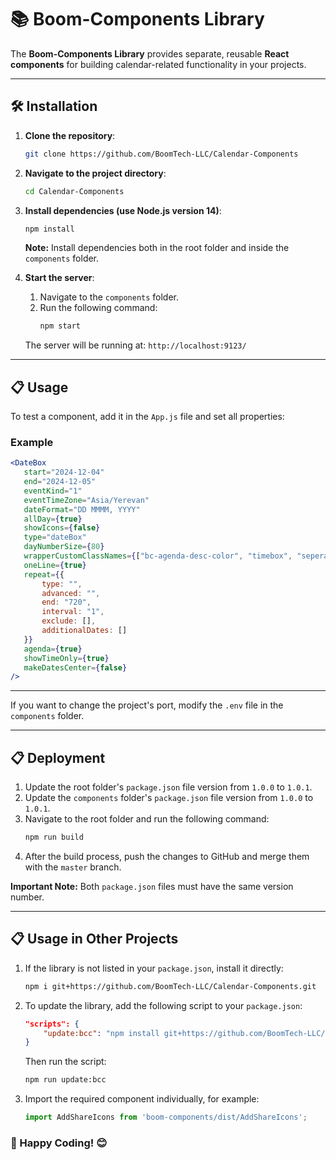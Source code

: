 
# 📚 Boom-Components Library
The **Boom-Components Library** provides separate, reusable **React components** for building calendar-related functionality in your projects.

---

## 🛠️ Installation

1. **Clone the repository**:
   ```bash
   git clone https://github.com/BoomTech-LLC/Calendar-Components
   ```
2. **Navigate to the project directory**:
   ```bash
   cd Calendar-Components
   ```
3. **Install dependencies (use Node.js version 14)**:
   ```bash
   npm install
   ```
   **Note:** Install dependencies both in the root folder and inside the `components` folder.

4. **Start the server**:
   1. Navigate to the `components` folder.
   2. Run the following command:
      ```bash
      npm start
      ```
   The server will be running at: `http://localhost:9123/`

---

## 📋 Usage

To test a component, add it in the `App.js` file and set all properties:

### Example

```jsx
<DateBox
   start="2024-12-04"
   end="2024-12-05"
   eventKind="1"
   eventTimeZone="Asia/Yerevan"
   dateFormat="DD MMMM, YYYY"
   allDay={true}
   showIcons={false}
   type="dateBox"
   dayNumberSize={80}
   wrapperCustomClassNames={["bc-agenda-desc-color", "timebox", "seperateDates"]}
   oneLine={true}
   repeat={{
       type: "",
       advanced: "",
       end: "720",
       interval: "1",
       exclude: [],
       additionalDates: []
   }}
   agenda={true}
   showTimeOnly={true}
   makeDatesCenter={false}
/>
```

---

If you want to change the project's port, modify the `.env` file in the `components` folder.

---

## 📋 Deployment

1. Update the root folder's `package.json` file version from `1.0.0` to `1.0.1`.
2. Update the `components` folder's `package.json` file version from `1.0.0` to `1.0.1`.
3. Navigate to the root folder and run the following command:
   ```bash
   npm run build
   ```
4. After the build process, push the changes to GitHub and merge them with the `master` branch.

**Important Note:** Both `package.json` files must have the same version number.

---

## 📋 Usage in Other Projects

1. If the library is not listed in your `package.json`, install it directly:
   ```bash
   npm i git+https://github.com/BoomTech-LLC/Calendar-Components.git
   ```

2. To update the library, add the following script to your `package.json`:
   ```json
   "scripts": {
       "update:bcc": "npm install git+https://github.com/BoomTech-LLC/Calendar-Components.git"
   }
   ```

   Then run the script:
   ```bash
   npm run update:bcc
   ```

3. Import the required component individually, for example:
   ```javascript
   import AddShareIcons from 'boom-components/dist/AddShareIcons';
   ```

### 🎉 Happy Coding! 😊
